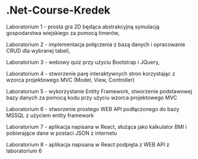 # .Net-Course-Kredek

Laboratorium 1 - prosta gra 2D będąca abstrakcyjną symulacją gospodarstwa wiejskiego za pomocą timerów,

Laboratorium 2 - implementacja połączenia z bazą danych i opracowanie CRUD dla wybranej tabeli,

Laboratorium 3 - webowy quiz przy użyciu Bootstrap i JQuery,

Laboratorium 4 - stworzenie parę interaktywnych stron korzystając z wzorca projektowego MVC (Model, View, Controller)

Laboratorium 5 - wykorzystanie Entity Framework, stworzenie podstawowej bazy danych za pomocą kodu przy użyciu wzorca projektowego MVC

Laboratorium 6 - stworzenie prostego WEB API podłączonego do bazy MSSQL z użyciem entity framework

Laboratorium 7 - aplikacja napisana w React, służąca jako kalkulator BMI i pobierające dane w postaci JSON z internetu

Laboratorium 8 - aplikacja napisana w React podpięta z WEB API z laboratorium 6